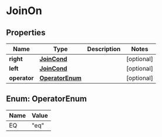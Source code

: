 

# JoinOn


## Properties

| Name | Type | Description | Notes |
|------------ | ------------- | ------------- | -------------|
|**right** | [**JoinCond**](JoinCond.md) |  |  [optional] |
|**left** | [**JoinCond**](JoinCond.md) |  |  [optional] |
|**operator** | [**OperatorEnum**](#OperatorEnum) |  |  [optional] |



## Enum: OperatorEnum

| Name | Value |
|---- | -----|
| EQ | &quot;eq&quot; |


